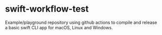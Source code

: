 # swift-workflow-test
Example/playground repository using github actions to compile and release a basic swift CLI app for macOS, Linux and Windows.
